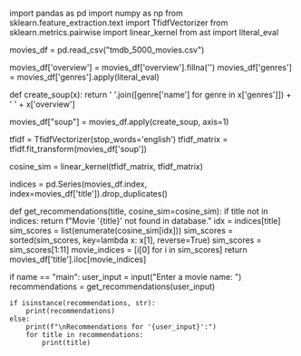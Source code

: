 import pandas as pd
import numpy as np
from sklearn.feature_extraction.text import TfidfVectorizer
from sklearn.metrics.pairwise import linear_kernel
from ast import literal_eval

movies_df = pd.read_csv("tmdb_5000_movies.csv")


movies_df['overview'] = movies_df['overview'].fillna('')
movies_df['genres'] = movies_df['genres'].apply(literal_eval)


def create_soup(x):
    return ' '.join([genre['name'] for genre in x['genres']]) + ' ' + x['overview']

movies_df["soup"] = movies_df.apply(create_soup, axis=1)


tfidf = TfidfVectorizer(stop_words='english')
tfidf_matrix = tfidf.fit_transform(movies_df['soup'])

cosine_sim = linear_kernel(tfidf_matrix, tfidf_matrix)


indices = pd.Series(movies_df.index, index=movies_df['title']).drop_duplicates()


def get_recommendations(title, cosine_sim=cosine_sim):
    if title not in indices:
        return f"Movie '{title}' not found in database."
    idx = indices[title]
    sim_scores = list(enumerate(cosine_sim[idx]))
    sim_scores = sorted(sim_scores, key=lambda x: x[1], reverse=True)
    sim_scores = sim_scores[1:11]
    movie_indices = [i[0] for i in sim_scores]
    return movies_df['title'].iloc[movie_indices]


if name == "main":
    user_input = input("Enter a movie name: ")
    recommendations = get_recommendations(user_input)
   
    if isinstance(recommendations, str):
        print(recommendations)
    else:
        print(f"\nRecommendations for '{user_input}':")
        for title in recommendations:
            print(title)
